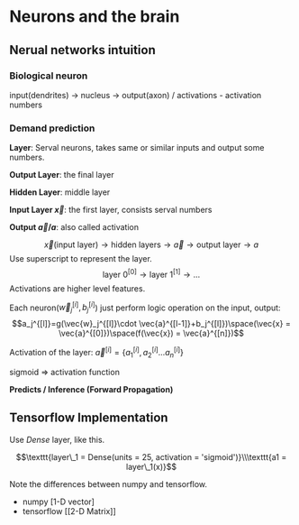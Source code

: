 # Neurons and the brain
## Nerual networks intuition
### Biological neuron
input(dendrites) -> nucleus -> output(axon) / activations - activation numbers
### Demand prediction 
**Layer**: Serval neurons, takes same or similar inputs and output some numbers.

**Output Layer**: the final layer

**Hidden Layer**: middle layer

**Input Layer $\vec{x}$**: the first layer, consists serval numbers

**Output $\vec{a}  / a$**: also called activation

$$\vec{x} \text{(input layer)} \rightarrow \text{hidden layers}\rightarrow \vec{a} \rightarrow \text{output layer}\rightarrow a$$
Use superscript to represent the layer.
$$\text{layer 0}^{[0]}\rightarrow\text{layer 1}^{[1]}\rightarrow...$$
Activations are higher level features. 

Each neuron($\vec{w}_j^{[i]},b_j^{[i]}$) just perform logic operation on the input, output:
$$a_j^{[l]}=g(\vec{w}_j^{[l]}\cdot \vec{a}^{[l-1]}+b_j^{[l]})\space(\vec{x} = \vec{a}^{[0]})\space(f(\vec{x}) = \vec{a}^{[n]})$$

Activation of the layer: $\vec{a}^{[i]} = \{a_1^{[i]},a_2^{[i]} ...a_n^{[i]} \}$

sigmoid => activation function

**Predicts / Inference (Forward Propagation)**

## Tensorflow Implementation    
Use *Dense* layer, like this.

$$\texttt{layer\_1 = Dense(units = 25, activation = 'sigmoid')}\\\texttt{a1 = layer\_1(x)}$$

Note the differences between numpy and tensorflow.
* numpy [1-D vector]
* tensorflow [[2-D Matrix]]